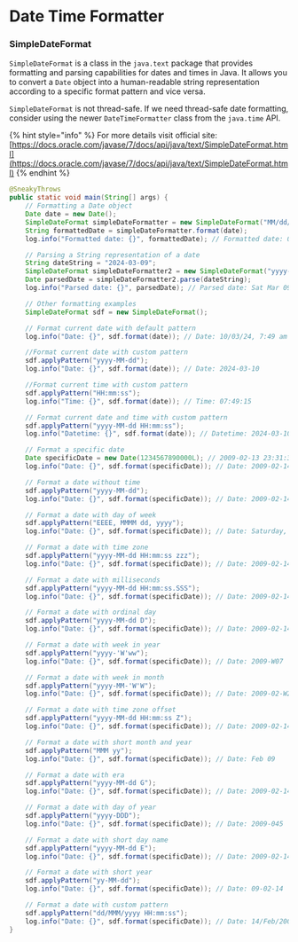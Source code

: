# Date Time Formatter

### SimpleDateFormat

`SimpleDateFormat` is a class in the `java.text` package that provides formatting and parsing capabilities for dates and times in Java. It allows you to convert a `Date` object into a human-readable string representation according to a specific format pattern and vice versa.

`SimpleDateFormat` is not thread-safe. If we need thread-safe date formatting, consider using the newer `DateTimeFormatter` class from the `java.time` API.

{% hint style="info" %}
For more details visit official site: [https://docs.oracle.com/javase/7/docs/api/java/text/SimpleDateFormat.html](https://docs.oracle.com/javase/7/docs/api/java/text/SimpleDateFormat.html)
{% endhint %}

```java
@SneakyThrows
public static void main(String[] args) {
    // Formatting a Date object
    Date date = new Date();
    SimpleDateFormat simpleDateFormatter = new SimpleDateFormat("MM/dd/yyyy");
    String formattedDate = simpleDateFormatter.format(date);
    log.info("Formatted date: {}", formattedDate); // Formatted date: 03/10/2024

    // Parsing a String representation of a date
    String dateString = "2024-03-09";
    SimpleDateFormat simpleDateFormatter2 = new SimpleDateFormat("yyyy-MM-dd");
    Date parsedDate = simpleDateFormatter2.parse(dateString);
    log.info("Parsed date: {}", parsedDate); // Parsed date: Sat Mar 09 00:00:00 IST 2024

    // Other formatting examples
    SimpleDateFormat sdf = new SimpleDateFormat();

    // Format current date with default pattern
    log.info("Date: {}", sdf.format(date)); // Date: 10/03/24, 7:49 am

    //Format current date with custom pattern
    sdf.applyPattern("yyyy-MM-dd");
    log.info("Date: {}", sdf.format(date)); // Date: 2024-03-10

    //Format current time with custom pattern
    sdf.applyPattern("HH:mm:ss");
    log.info("Time: {}", sdf.format(date)); // Time: 07:49:15

    // Format current date and time with custom pattern
    sdf.applyPattern("yyyy-MM-dd HH:mm:ss");
    log.info("Datetime: {}", sdf.format(date)); // Datetime: 2024-03-10 07:49:15

    // Format a specific date
    Date specificDate = new Date(1234567890000L); // 2009-02-13 23:31:30
    log.info("Date: {}", sdf.format(specificDate)); // Date: 2009-02-14 05:01:30

    // Format a date without time
    sdf.applyPattern("yyyy-MM-dd");
    log.info("Date: {}", sdf.format(specificDate)); // Date: 2009-02-14

    // Format a date with day of week
    sdf.applyPattern("EEEE, MMMM dd, yyyy");
    log.info("Date: {}", sdf.format(specificDate)); // Date: Saturday, February 14, 2009

    // Format a date with time zone
    sdf.applyPattern("yyyy-MM-dd HH:mm:ss zzz");
    log.info("Date: {}", sdf.format(specificDate)); // Date: 2009-02-14 05:01:30 IST

    // Format a date with milliseconds
    sdf.applyPattern("yyyy-MM-dd HH:mm:ss.SSS");
    log.info("Date: {}", sdf.format(specificDate)); // Date: 2009-02-14 05:01:30.000

    // Format a date with ordinal day
    sdf.applyPattern("yyyy-MM-dd D");
    log.info("Date: {}", sdf.format(specificDate)); // Date: 2009-02-14 45

    // Format a date with week in year
    sdf.applyPattern("yyyy-'W'ww");
    log.info("Date: {}", sdf.format(specificDate)); // Date: 2009-W07

    // Format a date with week in month
    sdf.applyPattern("yyyy-MM-'W'W");
    log.info("Date: {}", sdf.format(specificDate)); // Date: 2009-02-W2

    // Format a date with time zone offset
    sdf.applyPattern("yyyy-MM-dd HH:mm:ss Z");
    log.info("Date: {}", sdf.format(specificDate)); // Date: 2009-02-14 05:01:30 +0530

    // Format a date with short month and year
    sdf.applyPattern("MMM yy");
    log.info("Date: {}", sdf.format(specificDate)); // Date: Feb 09

    // Format a date with era
    sdf.applyPattern("yyyy-MM-dd G");
    log.info("Date: {}", sdf.format(specificDate)); // Date: 2009-02-14 AD

    // Format a date with day of year
    sdf.applyPattern("yyyy-DDD");
    log.info("Date: {}", sdf.format(specificDate)); // Date: 2009-045

    // Format a date with short day name
    sdf.applyPattern("yyyy-MM-dd E");
    log.info("Date: {}", sdf.format(specificDate)); // Date: 2009-02-14 Sat

    // Format a date with short year
    sdf.applyPattern("yy-MM-dd");
    log.info("Date: {}", sdf.format(specificDate)); // Date: 09-02-14

    // Format a date with custom pattern
    sdf.applyPattern("dd/MMM/yyyy HH:mm:ss");
    log.info("Date: {}", sdf.format(specificDate)); // Date: 14/Feb/2009 05:01:30
}
```







